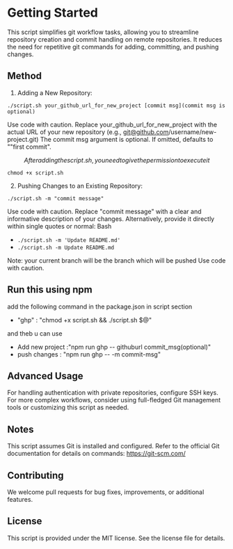 # Getting Started

This script simplifies git workflow tasks, allowing you to streamline repository creation and commit handling on remote repositories. It reduces the need for repetitive git commands for adding, committing, and pushing changes.



## Method

1. Adding a New Repository:

``` ./script.sh your_github_url_for_new_project [commit msg](commit msg is optional) ```

Use code with caution.
Replace your_github_url_for_new_project with the actual URL of your new repository (e.g., git@github.com/username/new-project.git)
The commit msg argument is optional. If omitted, defaults to ""first commit".

$$ After adding the script.sh, you need to give the permission to execute it $$
  ```
chmod +x script.sh
```

2. Pushing Changes to an Existing Repository:

``` ./script.sh -m "commit message" ```

Use code with caution.
Replace "commit message" with a clear and informative description of your changes.
Alternatively, provide it directly within single quotes or normal:
Bash

- `./script.sh -m 'Update README.md'`
- `./script.sh -m Update README.md`

Note: your current branch will be the branch which will be pushed
Use code with caution.

## Run this using npm
add the following command in the package.json in script section
  - "ghp" : "chmod +x script.sh && ./script.sh $@"

  and theb u can use 
   - Add new project :"npm run ghp -- githuburl commit_msg(optional)"
   - push changes : "npm run ghp -- -m commit-msg"

## Advanced Usage

For handling authentication with private repositories, configure SSH keys.
For more complex workflows, consider using full-fledged Git management tools or customizing this script as needed.

## Notes

This script assumes Git is installed and configured.
Refer to the official Git documentation for details on commands: https://git-scm.com/

## Contributing

We welcome pull requests for bug fixes, improvements, or additional features.

## License

This script is provided under the MIT license. See the license file for details.
